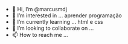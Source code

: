 - 👋 Hi, I’m @marcusmdj
- 👀 I’m interested in ... aprender programação
- 🌱 I’m currently learning ... html e css
- 💞️ I’m looking to collaborate on ...
- 📫 How to reach me ...

<!---
marcusmdj/marcusmdj is a ✨ special ✨ repository because its `README.md` (this file) appears on your GitHub profile.
You can click the Preview link to take a look at your changes.
--->
